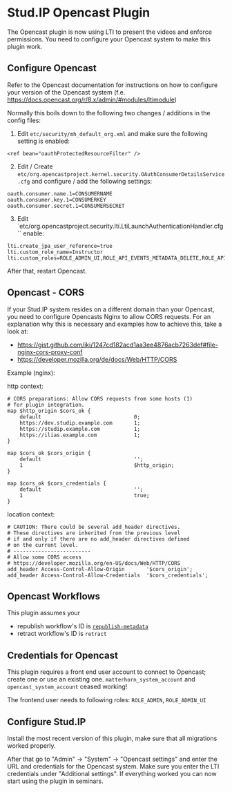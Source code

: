 # Stud.IP Opencast Plugin

The Opencast plugin is now using LTI to present the videos and enforce permissions. You need to configure your Opencast system to make this plugin work.

## Configure Opencast

Refer to the Opencast documentation for instructions on how to configure your version of the Opencast system (f.e. https://docs.opencast.org/r/8.x/admin/#modules/ltimodule)

Normally this boils down to the following two changes / additions in the config files:

1. Edit `etc/security/mh_default_org.xml` and make sure the following setting is enabled:
```
<ref bean="oauthProtectedResourceFilter" />
```

2. Edit / Create `etc/org.opencastproject.kernel.security.OAuthConsumerDetailsService.cfg` and configure / add the following settings:
```
oauth.consumer.name.1=CONSUMERNAME
oauth.consumer.key.1=CONSUMERKEY
oauth.consumer.secret.1=CONSUMERSECRET
```

3. Edit `etc/org.opencastproject.security.lti.LtiLaunchAuthenticationHandler.cfg ``
enable:
```
lti.create_jpa_user_reference=true
lti.custom_role_name=Instructor
lti.custom_roles=ROLE_ADMIN_UI,ROLE_API_EVENTS_METADATA_DELETE,ROLE_API_EVENTS_METADATA_EDIT,ROLE_API_EVENTS_METADATA_VIEW,ROLE_UI_EVENTS_DETAILS_COMMENTS_CREATE,ROLE_UI_EVENTS_DETAILS_COMMENTS_DELETE,ROLE_UI_EVENTS_DETAILS_COMMENTS_EDIT,ROLE_UI_EVENTS_DETAILS_COMMENTS_REPLY,ROLE_UI_EVENTS_DETAILS_COMMENTS_RESOLVE,ROLE_UI_EVENTS_DETAILS_COMMENTS_VIEW,ROLE_UI_EVENTS_EDITOR_EDIT,ROLE_UI_EVENTS_EDITOR_VIEW,ROLE_STUDIO
```

After that, restart Opencast.



## Opencast - CORS

If your Stud.IP system resides on a different domain than your Opencast, you need to configure Opencasts Nginx to allow CORS requests. For an explanation why this is necessary and examples how to achieve this, take a look at:
* https://gist.github.com/iki/1247cd182acd1aa3ee4876acb7263def#file-nginx-cors-proxy-conf
* https://developer.mozilla.org/de/docs/Web/HTTP/CORS

Example (nginx):

http context:
```
# CORS preparations: Allow CORS requests from some hosts (1)
# for plugin integration.
map $http_origin $cors_ok {
    default                              0;
    https://dev.studip.example.com       1;
    https://studip.example.com           1;
    https://ilias.example.com            1;
}

map $cors_ok $cors_origin {
    default                              '';
    1                                    $http_origin;
}

map $cors_ok $cors_credentials {
    default                              '';
    1                                    true;
}
```

location context:
```
# CAUTION: There could be several add_header directives.
# These directives are inherited from the previous level
# if and only if there are no add_header directives defined
# on the current level.
# -------------------------
# Allow some CORS access
# https://developer.mozilla.org/en-US/docs/Web/HTTP/CORS
add_header Access-Control-Allow-Origin       '$cors_origin';
add_header Access-Control-Allow-Credentials  '$cors_credentials';
```

## Opencast Workflows

This plugin assumes your

* republish workflow's ID is [`republish-metadata`](https://github.com/elan-ev/studip-opencast-plugin/issues/196)
* retract workflow's ID is `retract`

## Credentials for Opencast

This plugin requires a front end user account to connect to Opencast; create one or use an existing one.
`matterhorn_system_account` and `opencast_system_account` ceased working!

The frontend user needs to following roles:
`ROLE_ADMIN`, `ROLE_ADMIN_UI`

## Configure Stud.IP

Install the most recent version of this plugin, make sure that all migrations worked properly.

After that go to "Admin" -> "System" -> "Opencast settings" and enter the URL and credentials for the Opencast system.
Make sure you enter the LTI credentials under "Additional settings".
If everything worked you can now start using the plugin in seminars.
